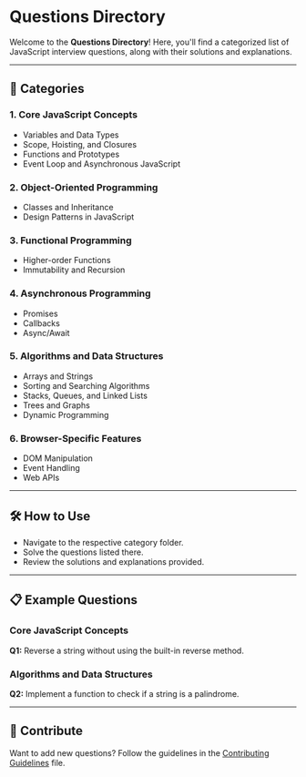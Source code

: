 # Questions Directory

Welcome to the **Questions Directory**! Here, you'll find a categorized list of JavaScript interview questions, along with their solutions and explanations.

---

## 📂 Categories

### 1. Core JavaScript Concepts
- Variables and Data Types
- Scope, Hoisting, and Closures
- Functions and Prototypes
- Event Loop and Asynchronous JavaScript

### 2. Object-Oriented Programming
- Classes and Inheritance
- Design Patterns in JavaScript

### 3. Functional Programming
- Higher-order Functions
- Immutability and Recursion

### 4. Asynchronous Programming
- Promises
- Callbacks
- Async/Await

### 5. Algorithms and Data Structures
- Arrays and Strings
- Sorting and Searching Algorithms
- Stacks, Queues, and Linked Lists
- Trees and Graphs
- Dynamic Programming

### 6. Browser-Specific Features
- DOM Manipulation
- Event Handling
- Web APIs

---

## 🛠️ How to Use
- Navigate to the respective category folder.
- Solve the questions listed there.
- Review the solutions and explanations provided.

---

## 📋 Example Questions

### Core JavaScript Concepts
**Q1:** Reverse a string without using the built-in reverse method.

### Algorithms and Data Structures
**Q2:** Implement a function to check if a string is a palindrome.

---

## 🌟 Contribute
Want to add new questions? Follow the guidelines in the [Contributing Guidelines](../CONTRIBUTING.md) file.

